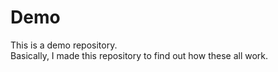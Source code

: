 # Demo
This is a demo repository.  
Basically, I made this repository to find out how these all work.
